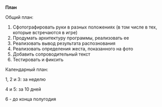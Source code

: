 **План**

Общий план:
1. Сфотографировать руки в разных положениях (в том числе в тех, которые встречаются в игре)
2. Продумать архитектуру программы, реализовать ее
3. Реализовать вывод результата распознования
4. Реализовать определения жеста, показанного на фото
5. Добавить сопроводительный текст
6. Тестировать и фиксить

Календарный план:

1, 2 и 3: за неделю

4 и 5: за 10 дней

6 - до конца полугодия